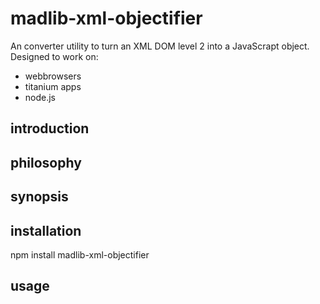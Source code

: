 madlib-xml-objectifier
======================

An converter utility to turn an XML DOM level 2 into a JavaScrapt object. Designed to work on:
* webbrowsers
* titanium apps
* node.js

introduction
------------


philosophy
----------


synopsis
--------


installation
------------
npm install madlib-xml-objectifier


usage
-----
